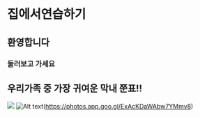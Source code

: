 # 집에서연습하기
## 환영합니다
### 둘러보고 가세요
## 우리가족 중 가장 귀여운 막내 쭌표!!
[![](https://lh3.googleusercontent.com/hNGEf4_KzMYBWYTYCsdHl6oVKjB1mXxcdIwmN74AejPI3fHCw5zgePyiWH0eqNAziljrD_LnGvWgAlfqBFP8t5h1WG8KjxkM1NaK023yRc987vkCiLH-luSriVE3QgRxJD9RtgP8g9GrTudKP3uR0PNK3Fg_MsgKXv7Lchi-G1UI5RfTO4iCBONZLKoJlfuxfuQ6A1Lj_quJQm5uP7Ps5oKgcxJi_MATCdH1oyCr8QWdhLydb_cOgSyeaU1CP938B8tt3eeGrrac7pmk4ZwJqAH0IbxNwhYW5qeIDpljkK5_38xy__ZJiSOx7DuuLOVGD33wUwqgiLZtOaKorOCQrlRSPcLd8Vt-OfxvAS0BdgScsmvf6I61CWDLcKAXezVFJNkTQOTXr1A12Fs3dMd0AGwbVXdFMTgjw4_bJSXqHnjrRcTTxVU-zkGueQtKDqOBE5FN0Pvn0VBczn2E95o3kr7mvy4K_PpGQKWNOIlTuBgTy5-Wmqw1sTB6z0HUyMDzlvxUfZaquTVEZBTGRTmtLhB1Xl0f4Q62rzPn2yElXuzRwDRTzkSjwAXnVeipYdyAWn_nGlvxlsENhtYbC6-qUYkhlqLVeb1Y-jsmtr3i6y72bO3Ck_HZabWoXYZ1y55O1nGyMh8Ssm5hT3ekWgKBWTrJ4neEqPx2PVgqpQVdeFza0j4vh0VtQ9ikpL35=w598-h797-no?authuser=0)](https://lh3.googleusercontent.com/yNogec3JVkX8QdPMZb7XO3v7c0YU-HFbY7oT_L-qaBBnClgtgV0QuEvT99ioWkF3EPd1fZdbgvQyoORfJQVnPN_bUJmFMoFKMexXCOuld-Ub96W7Q1SeIJmo70mi_uSk2FYRnRxpDISp64OTALNOX8PxKDLWsIv4-8lrSM-DqiAjHUReB2r5HPIIsKBCIUb0Ez3omkSpnkTjT2iZhSDmbEX02laMQrTkAjqFJ4C564-k8AAyvXooYbasgc2n61gz2Z9_No0CONKSsr6BeyQJr-pa8C8XYRkpHpobXkqeLg_QXjBnCNQd4_Lwc4ci95eCjdc9nw97i7OomY0q9jxASPzy7aJ52gbZJgfipyn3xTBNa0xY9tqnEJjDZKhRFQOS_rjbXRnFrqNxeeHfC75jLNvJQUcL0ie_9OiBqPzQcWSEINSDhd851PLjvDhSa081chVRDEEe2BvwG0YgvG42dfx0FN28_wwZQza4HFjNVN15sdBX2IAs5PADLYdl0cxGWzq60xYxd7WylZCveif5WZ94iIBEYr0G0P9EjQunje0D9EMMeskqsWUUxkIb-qC5u6sZl2QzJ-DRQ1_vILAAqmo6bn4TZ_0y4GLd9QZUrelCnoJ1z0SiEqNrNnHX4IoLVPCuqzk5mWUdzJcMVwQcpM4cjxNdMC_f5br9TUFrvijK2aMuxm3ZXay72G51=w368-h677-no?authuser=0)
![Alt text](https://lh3.googleusercontent.com/yeKrMP40896TzR21uiaQl2qqaCXbHilMo6YkIL3LoyY3USVZL2uH-XhsCTf8Ihu8POG4MmrRFlNncHqm-hvt63QkGT50fjVKVokcTGh9JzGSs04wKB8lp6hDIHV29238umazZ60FH1n3tk0ns-2HN5KYF1FyDoO-7jVh580RqrZB1Ie8isIiYw5XQzh78WtSGltWKMsU6NS5xFXaIUYM9I7IEHyP5Rqtj7Bj8DiNO1iS6w-aslq_E73yrLhQjIDFnU1HMYN8UASMJPW22sTNYwSBIHNIb5Db9VvZE2hudAZegZl3oxgb0GnJsZBp2_nT8LEAZq2I1LermwK_KavjPS3aPZHHBZAW92nZuw0JqGGOeKPojqs-hrfjPgwZGbt_qXKTuUriE8Az4zGxB8wNDuQHzBixm0_n7-QTSeAHYeKm3Z7z6-0nErEZoOP0JUprwWQ-mU_zwka-4NtBEovS26a7EDz2gmDMzH7y2PQ6HKGBi_qodBrJBxD4Goha-C0J5catGKds2Q0svCWj5ilbQ9buSyrdzucvKgTK_MnaCKNCnRVFytGtPB_0J9wEpLozyw5imwXysPTyarYtRminSYiwrD167GiH7hgVJVksMK48umovp3KE5cRx_YY9GO2JdWZYXLo9ZZwTR5Zj3R3sSETrfi48zVk9NvmdAAt0m_FOx0R8dHUetCAakoKx=w561-h748-no?authuser=0)(https://photos.app.goo.gl/ExAcKDaWAbw7YMmv8)
